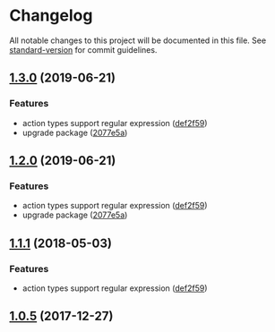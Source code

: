 # Changelog

All notable changes to this project will be documented in this file. See [standard-version](https://github.com/conventional-changelog/standard-version) for commit guidelines.

## [1.3.0](https://github.com/FunnyFoo/create-reducer-redux/compare/v1.0.5...v1.3.0) (2019-06-21)


### Features

* action types support regular expression ([def2f59](https://github.com/FunnyFoo/create-reducer-redux/commit/def2f59))
* upgrade package ([2077e5a](https://github.com/FunnyFoo/create-reducer-redux/commit/2077e5a))



## [1.2.0](https://github.com/FunnyFoo/create-reducer-redux/compare/v1.0.5...v1.2.0) (2019-06-21)


### Features

* action types support regular expression ([def2f59](https://github.com/FunnyFoo/create-reducer-redux/commit/def2f59))
* upgrade package ([2077e5a](https://github.com/FunnyFoo/create-reducer-redux/commit/2077e5a))



<a name="1.1.1"></a>
## [1.1.1](https://github.com/FunnyFoo/create-reducer-redux/compare/v1.0.5...v1.1.1) (2018-05-03)


### Features

* action types support regular expression ([def2f59](https://github.com/FunnyFoo/create-reducer-redux/commit/def2f59))



<a name="1.0.5"></a>
## [1.0.5](https://github.com/FunnyFoo/create-reducer-redux/compare/v1.0.4...v1.0.5) (2017-12-27)
